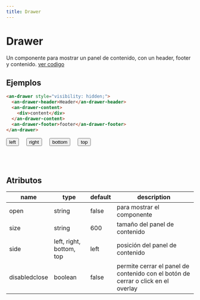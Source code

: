 ```yaml
---
title: Drawer
---
```


<script setup>
import { onMounted } from 'vue'
import Examples from '../share/Example.vue'
onMounted(() => {
 const BUTTON_CLASS = ".button-drawer";
 document.addEventListener("click", (e) => {
  if (e.target.closest(BUTTON_CLASS)) {
    const drawer = document.querySelector("an-drawer")
    const {side} = e.target.dataset
    drawer.setAttribute("side", side)
    setTimeout(() => {
      drawer.setAttribute("open", "true")
    }, 300)
  
  }
  });
})

</script>

# Drawer

Un componente para mostrar un panel de contenido, con un header, footer y contenido. [ver codigo](https://github.com/angelMarcosCastilla/custon-web-components/blob/main/web/public/drawer.js)

## Ejemplos

```html
<an-drawer style="visibility: hidden;">
  <an-drawer-header>Header</an-drawer-header>
  <an-drawer-content>
    <div>content</div>
  </an-drawer-content>
  <an-drawer-footer>footer</an-drawer-footer>
</an-drawer>
```

<ClientOnly>
  <Examples  url="drawer.js"  >
  <div style="display: flex; flex-direction: row; gap: 20px;">
  <button class="button-drawer btn" data-side="left">left</button>
  <button class="button-drawer btn" data-side="right">right</button>
  <button class="button-drawer btn" data-side="bottom">bottom</button>
  <button class="button-drawer btn" data-side="top">top</button>
  </div>
    <Teleport to="body">
      <an-drawer style="visibility: hidden; color:black" side="left" size="500">
        <an-drawer-header>Header</an-drawer-header>
        <an-drawer-content>
          <div>content</div>
        </an-drawer-content>
        <an-drawer-footer>footer</an-drawer-footer>
      </an-drawer>
    </Teleport>
</Examples>
</ClientOnly>

## Atributos

| name  | type   | default | description                                                      |
| ----  | ------ | ------- | ---------------------------------------------------------------- |
| open  | string |    false     |  para mostrar el componente                                 |
| size  | string |   600      | tamaño del panel de contenido                                 |
| side | left, right, bottom, top | left | posición del panel de contenido                    |
|disabledclose | boolean | false | permite cerrar el panel de contenido con el botón de cerrar o click en el overlay|
